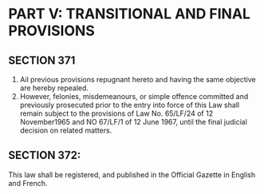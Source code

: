 # PART V: TRANSITIONAL AND FINAL PROVISIONS

## SECTION 371

1. Ail previous provisions repugnant hereto and having the same objective are hereby repealed.
2.  However, felonies, misdemeanours, or simple offence committed and previously prosecuted prior to the entry into force of this Law shall remain subject to the provisions of Law No. 65/LF/24 of 12 November1965 and NO 67/LF/1 of 12 June 1967, until the final judicial decision on related matters.

## SECTION 372:

This law shall be registered, and published in the Official Gazette in English and French.